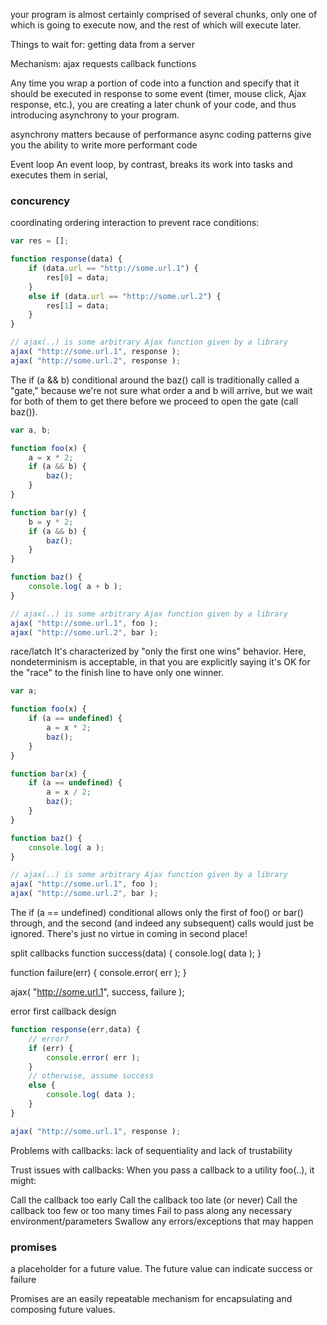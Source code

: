 
your program is almost certainly comprised of several chunks, only one of which is going to execute now, and the rest of which will execute later.

Things to wait for:
getting data from a server

Mechanism:
ajax requests
callback functions

Any time you wrap a portion of code into a function and specify that it should be executed in response to some event (timer, mouse click, Ajax response, etc.), you are creating a later chunk of your code, and thus introducing asynchrony to your program.

asynchrony matters because of performance 
async coding patterns give you the ability to write more performant code

Event loop
An event loop, by contrast, breaks its work into tasks and executes them in serial, 

### concurency

coordinating ordering interaction to prevent race conditions:
```js
var res = [];

function response(data) {
    if (data.url == "http://some.url.1") {
        res[0] = data;
    }
    else if (data.url == "http://some.url.2") {
        res[1] = data;
    }
}

// ajax(..) is some arbitrary Ajax function given by a library
ajax( "http://some.url.1", response );
ajax( "http://some.url.2", response );
```

The if (a && b) conditional around the baz() call is traditionally called a "gate," because we're not sure what order a and b will arrive, but we wait for both of them to get there before we proceed to open the gate (call baz()).

```js
var a, b;

function foo(x) {
    a = x * 2;
    if (a && b) {
        baz();
    }
}

function bar(y) {
    b = y * 2;
    if (a && b) {
        baz();
    }
}

function baz() {
    console.log( a + b );
}

// ajax(..) is some arbitrary Ajax function given by a library
ajax( "http://some.url.1", foo );
ajax( "http://some.url.2", bar );
```

race/latch   It's characterized by "only the first one wins" behavior. Here, nondeterminism is acceptable, in that you are explicitly saying it's OK for the "race" to the finish line to have only one winner.

```js
var a;

function foo(x) {
    if (a == undefined) {
        a = x * 2;
        baz();
    }
}

function bar(x) {
    if (a == undefined) {
        a = x / 2;
        baz();
    }
}

function baz() {
    console.log( a );
}

// ajax(..) is some arbitrary Ajax function given by a library
ajax( "http://some.url.1", foo );
ajax( "http://some.url.2", bar );
```

The if (a == undefined) conditional allows only the first of foo() or bar() through, and the second (and indeed any subsequent) calls would just be ignored. There's just no virtue in coming in second place!

split callbacks
function success(data) {
    console.log( data );
}

function failure(err) {
    console.error( err );
}

ajax( "http://some.url.1", success, failure );


error first callback design
```js
function response(err,data) {
    // error?
    if (err) {
        console.error( err );
    }
    // otherwise, assume success
    else {
        console.log( data );
    }
}

ajax( "http://some.url.1", response );
```

Problems with callbacks:  lack of sequentiality and lack of trustability

Trust issues with callbacks:
When you pass a callback to a utility foo(..), it might:

Call the callback too early
Call the callback too late (or never)
Call the callback too few or too many times
Fail to pass along any necessary environment/parameters
Swallow any errors/exceptions that may happen


### promises
a placeholder for a future value.  The future value 
can indicate success or failure

Promises are an easily repeatable mechanism for encapsulating and composing future values.

